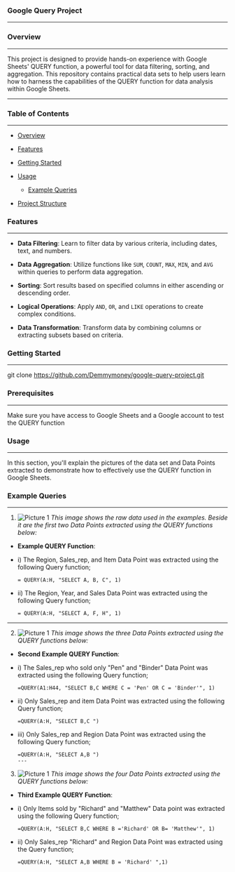 ### Google Query Project
---
### Overview
---
This project is designed to provide hands-on experience with Google Sheets' QUERY function, a powerful tool for data filtering, sorting, and aggregation. This repository contains practical data sets to help users learn how to harness the capabilities of the QUERY function for data analysis within Google Sheets.

----

### Table of Contents
---
- [Overview](#overview)

- [Features](#features)

- [Getting Started](#getting-started)
  
- [Usage](#usage)
  - [Example Queries](#example-queries)
  
- [Project Structure](#project-structure)

### Features
---
- **Data Filtering**: Learn to filter data by various criteria, including dates, text, and numbers.

- **Data Aggregation**: Utilize functions like `SUM`, `COUNT`, `MAX`, `MIN`, and `AVG` within queries to perform data aggregation.

- **Sorting**: Sort results based on specified columns in either ascending or descending order.

- **Logical Operations**: Apply `AND`, `OR`, and `LIKE` operations to create complex conditions.

- **Data Transformation**: Transform data by combining columns or extracting subsets based on criteria.

### Getting Started
---
git clone https://github.com/Demmymoney/google-query-project.git

### Prerequisites
---
Make sure you have access to Google Sheets and a Google account to test the QUERY function

### Usage
---
In this section, you'll explain the pictures of the data set and Data Points extracted to demonstrate how to effectively use the QUERY function in Google Sheets.

### Example Queries
---
1) ![Picture 1](https://github.com/Demmymoney/GOOGLE-QUERY-PROJECT/blob/main/GITHUB%201.png)
*This image shows the raw data used in the examples. Beside it are the first two Data Points extracted using the QUERY functions below:*

- **Example QUERY Function**:
  
- i) The Region, Sales_rep, and Item Data Point was extracted using the following Query function;

  ```excel
  = QUERY(A:H, "SELECT A, B, C", 1)

- ii) The Region, Year, and Sales Data Point was extracted using the following Query function;

  ```excel
  = QUERY(A:H, "SELECT A, F, H", 1)
---
2) ![Picture 1](https://github.com/Demmymoney/GOOGLE-QUERY-PROJECT/blob/main/GITHUB%202.png)
*This image shows the three Data Points extracted using the QUERY functions below:*

- **Second Example QUERY Function**:

- i) The Sales_rep who sold only "Pen" and "Binder" Data Point was extracted using the following Query function;

  ```excel
  =QUERY(A1:H44, "SELECT B,C WHERE C = 'Pen' OR C = 'Binder'", 1)

- ii) Only Sales_rep and item Data Point was extracted using the following Query function;

  ```excel
  =QUERY(A:H, "SELECT B,C ")

- iii) Only Sales_rep and Region Data Point was extracted using the following Query function;

  ```excel
  =QUERY(A:H, "SELECT A,B ")
  ---
3) ![Picture 1](https://github.com/Demmymoney/GOOGLE-QUERY-PROJECT/blob/main/GITHUB%203.png)
*This image shows the four Data Points extracted using the QUERY functions below:*

- **Third Example QUERY Function**:

- i) Only Items sold by "Richard" and "Matthew" Data point was extracted using the following Query function;

  ```excel
  =QUERY(A:H, "SELECT B,C WHERE B ='Richard' OR B= 'Matthew'", 1)
  
- ii) Only Sales_rep "Richard" and Region Data Point was extracted using the Query function;

  ```excel
  =QUERY(A:H, "SELECT A,B WHERE B = 'Richard' ",1)

  

